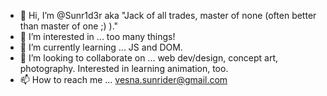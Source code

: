 - 👋 Hi, I’m @Sunr1d3r aka "Jack of all trades, master of none (often better than master of one ;) )."
- 👀 I’m interested in ... too many things!
- 🌱 I’m currently learning ... JS and DOM.
- 💞️ I’m looking to collaborate on ... web dev/design, concept art, photography. Interested in learning animation, too. 
- 📫 How to reach me ... vesna.sunrider@gmail.com

<!---
Sunr1d3r/Sunr1d3r is a ✨ special ✨ repository because its `README.md` (this file) appears on your GitHub profile.
You can click the Preview link to take a look at your changes.
--->
